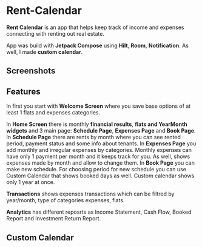 # Rent-Calendar

**Rent Calendar** is an app that helps keep track of income and expenses connecting with renting out real estate. 

App was build with **Jetpack Compose** using **Hilt**, **Room**, **Notification**. As well, I made **custom calendar**.  

## Screenshots 

## Features

In first you start with **Welcome Screen** where you save base options of at least 1 flats and expenses categories.   

In **Home Screen** there is monthly **financial results**, **flats and YearMonth widgets** and 3 main page: **Schedule Page**, **Expenses Page** and **Book Page**. 
In **Schedule Page** there are rents by month where you can see rented period, payment status and some info about tenants. 
In **Expenses Page** you add monthly and irregular expenses by categories. Monthly expenses can have only 1 payment per month and it keeps track for you.
As well, shows expenses made by month and allow to change them. In **Book Page** you can make new schedule. 
For choosing period for new schedule you can use Custom Calendar that shows booked days as well. Custom calendar shows only 1 year at once. 

**Transactions** shows expenses transactions which can be filtred by year/month, type of categories expenses, flats. 

**Analytics** has different reposrts as Income Statement, Cash Flow, Booked Report and Investment Return Report. 

## Custom Calendar 


